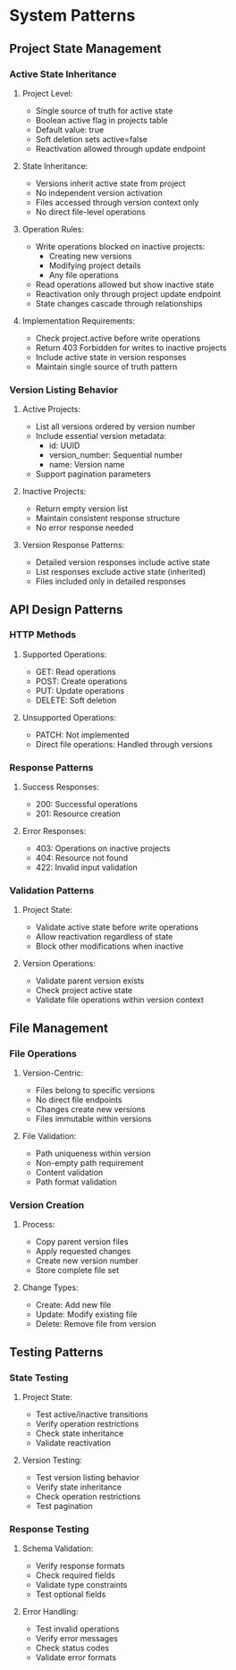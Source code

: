 # System Patterns

## Project State Management

### Active State Inheritance
1. Project Level:
   - Single source of truth for active state
   - Boolean active flag in projects table
   - Default value: true
   - Soft deletion sets active=false
   - Reactivation allowed through update endpoint

2. State Inheritance:
   - Versions inherit active state from project
   - No independent version activation
   - Files accessed through version context only
   - No direct file-level operations

3. Operation Rules:
   - Write operations blocked on inactive projects:
     * Creating new versions
     * Modifying project details
     * Any file operations
   - Read operations allowed but show inactive state
   - Reactivation only through project update endpoint
   - State changes cascade through relationships

4. Implementation Requirements:
   - Check project.active before write operations
   - Return 403 Forbidden for writes to inactive projects
   - Include active state in version responses
   - Maintain single source of truth pattern

### Version Listing Behavior
1. Active Projects:
   - List all versions ordered by version number
   - Include essential version metadata:
     * id: UUID
     * version_number: Sequential number
     * name: Version name
   - Support pagination parameters

2. Inactive Projects:
   - Return empty version list
   - Maintain consistent response structure
   - No error response needed

3. Version Response Patterns:
   - Detailed version responses include active state
   - List responses exclude active state (inherited)
   - Files included only in detailed responses

## API Design Patterns

### HTTP Methods
1. Supported Operations:
   - GET: Read operations
   - POST: Create operations
   - PUT: Update operations
   - DELETE: Soft deletion
   
2. Unsupported Operations:
   - PATCH: Not implemented
   - Direct file operations: Handled through versions

### Response Patterns
1. Success Responses:
   - 200: Successful operations
   - 201: Resource creation

2. Error Responses:
   - 403: Operations on inactive projects
   - 404: Resource not found
   - 422: Invalid input validation

### Validation Patterns
1. Project State:
   - Validate active state before write operations
   - Allow reactivation regardless of state
   - Block other modifications when inactive

2. Version Operations:
   - Validate parent version exists
   - Check project active state
   - Validate file operations within version context

## File Management

### File Operations
1. Version-Centric:
   - Files belong to specific versions
   - No direct file endpoints
   - Changes create new versions
   - Files immutable within versions

2. File Validation:
   - Path uniqueness within version
   - Non-empty path requirement
   - Content validation
   - Path format validation

### Version Creation
1. Process:
   - Copy parent version files
   - Apply requested changes
   - Create new version number
   - Store complete file set

2. Change Types:
   - Create: Add new file
   - Update: Modify existing file
   - Delete: Remove file from version

## Testing Patterns

### State Testing
1. Project State:
   - Test active/inactive transitions
   - Verify operation restrictions
   - Check state inheritance
   - Validate reactivation

2. Version Testing:
   - Test version listing behavior
   - Verify state inheritance
   - Check operation restrictions
   - Test pagination

### Response Testing
1. Schema Validation:
   - Verify response formats
   - Check required fields
   - Validate type constraints
   - Test optional fields

2. Error Handling:
   - Test invalid operations
   - Verify error messages
   - Check status codes
   - Validate error formats
